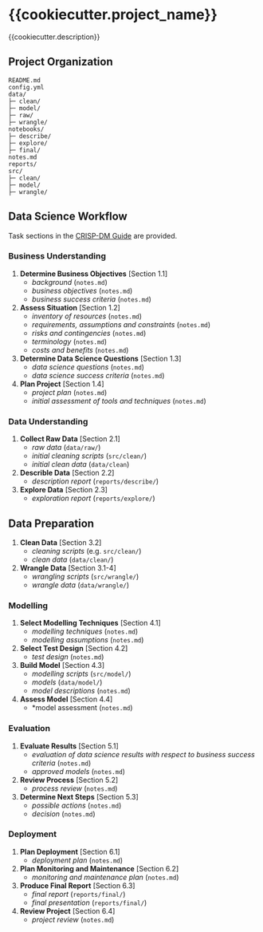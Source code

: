 # {{cookiecutter.project_name}}

{{cookiecutter.description}}

## Project Organization

```
README.md
config.yml
data/
├─ clean/
├─ model/
├─ raw/
├─ wrangle/
notebooks/
├─ describe/
├─ explore/
├─ final/
notes.md
reports/
src/
├─ clean/
├─ model/
├─ wrangle/
```

## Data Science Workflow

Task sections in the [CRISP-DM Guide](https://www.the-modeling-agency.com/crisp-dm.pdf) are provided.

### Business Understanding

1. **Determine Business Objectives** [Section 1.1]
    - *background* (`notes.md`)
    - *business objectives* (`notes.md`)
    - *business success criteria* (`notes.md`)
2. **Assess Situation** [Section 1.2]
    - *inventory of resources* (`notes.md`)
    - *requirements, assumptions and constraints* (`notes.md`)
    - *risks and contingencies* (`notes.md`)
    - *terminology* (`notes.md`)
    - *costs and benefits* (`notes.md`)
3. **Determine Data Science Questions** [Section 1.3]
    - *data science questions* (`notes.md`)
    - *data science success criteria* (`notes.md`)
4. **Plan Project** [Section 1.4]
    - *project plan* (`notes.md`)
    - *initial assessment of tools and techniques* (`notes.md`)

### Data Understanding

1. **Collect Raw Data** [Section 2.1]
    - *raw data* (`data/raw/`)
    - *initial cleaning scripts* (`src/clean/`)
    - *initial clean data* (`data/clean`)
2. **Describle Data** [Section 2.2]
    - *description report* (`reports/describe/`)
3. **Explore Data** [Section 2.3]
    - *exploration report* (`reports/explore/`)

## Data Preparation

1. **Clean Data** [Section 3.2]
    - *cleaning scripts* (e.g. `src/clean/`)
    - *clean data* (`data/clean/`)
2. **Wrangle Data** [Section 3.1-4]
    - *wrangling scripts* (`src/wrangle/`)
    - *wrangle data* (`data/wrangle/`)

### Modelling

1. **Select Modelling Techniques** [Section 4.1]
    - *modelling techniques* (`notes.md`)
    - *modelling assumptions* (`notes.md`)
2. **Select Test Design** [Section 4.2]
    - *test design* (`notes.md`)
3. **Build Model** [Section 4.3]
    - *modelling scripts* (`src/model/`)
    - *models* (`data/model/`)
    - *model descriptions* (`notes.md`)
4. **Assess Model** [Section 4.4]
    - *model assessment (`notes.md`)

### Evaluation

1. **Evaluate Results** [Section 5.1]
    - *evaluation of data science results with respect to business success criteria* (`notes.md`)
    - *approved models* (`notes.md`)
2. **Review Process** [Section 5.2]
    - *process review* (`notes.md`)
3. **Determine Next Steps** [Section 5.3]
    - *possible actions* (`notes.md`)
    - *decision* (`notes.md`)

### Deployment

1. **Plan Deployment** [Section 6.1]
    - *deployment plan* (`notes.md`)
2. **Plan Monitoring and Maintenance** [Section 6.2]
    - *monitoring and maintenance plan* (`notes.md`)
3. **Produce Final Report** [Section 6.3]
    - *final report*  (`reports/final/`)
    - *final presentation* (`reports/final/`)
4. **Review Project** [Section 6.4]
    - *project review* (`notes.md`)